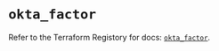 # `okta_factor`

Refer to the Terraform Registory for docs: [`okta_factor`](https://registry.terraform.io/providers/okta/okta/3.46.0/docs/resources/factor).
